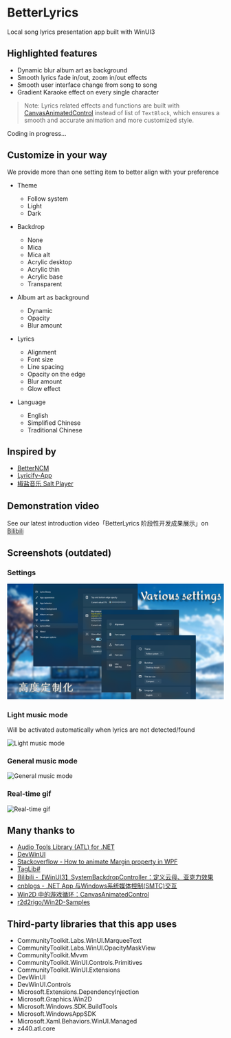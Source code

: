 # BetterLyrics

Local song lyrics presentation app built with WinUI3

## Highlighted features
- Dynamic blur album art as background
- Smooth lyrics fade in/out, zoom in/out effects
- Smooth user interface change from song to song
- Gradient Karaoke effect on every single character

> Note: Lyrics related effects and functions are built with [CanvasAnimatedControl](https://learn.microsoft.com/en-us/windows/apps/develop/win2d/quick-start#animate-your-app-with-canvasanimatedcontrol) instead of list of `TextBlock`, which ensures a smooth and accurate animation and more customized style.

Coding in progress...

## Customize in your way

We provide more than one setting item to better align with your preference

- Theme
	- Follow system
	- Light
	- Dark

- Backdrop
	- None
	- Mica
	- Mica alt
	- Acrylic desktop
	- Acrylic thin
	- Acrylic base
	- Transparent

- Album art as background
	- Dynamic
	- Opacity
	- Blur amount

- Lyrics
	- Alignment
	- Font size
	- Line spacing
	- Opacity on the edge
	- Blur amount
	- Glow effect

- Language
	- English
	- Simplified Chinese
	- Traditional Chinese

## Inspired by 
- [BetterNCM](https://github.com/std-microblock/BetterNCM)
- [Lyricify-App](https://github.com/WXRIW/Lyricify-App)
- [椒盐音乐 Salt Player](https://moriafly.com/program/salt-player)

## Demonstration video

See our latest introduction video「BetterLyrics 阶段性开发成果展示」on [Bilibili](https://b23.tv/QjKkYmL)

## Screenshots (outdated)

### Settings

![Settings](/Screenshots/settings.png)

### Light music mode

Will be activated automatically when lyrics are not detected/found

![Light music mode](/Screenshots/light-music.png)

### General music mode
![General music mode](/Screenshots/general-music.png)

### Real-time gif
![Real-time gif](/Screenshots/lyrics-animation.gif)

## Many thanks to 
- [Audio Tools Library (ATL) for .NET](https://github.com/Zeugma440/atldotnet)
- [DevWinUI](https://github.com/ghost1372/DevWinUI)
- [Stackoverflow - How to animate Margin property in WPF](https://stackoverflow.com/a/21542882/11048731)
- [TagLib#](https://github.com/mono/taglib-sharp)
- [Bilibili -【WinUI3】SystemBackdropController：定义云母、亚克力效果](https://www.bilibili.com/video/BV1PY4FevEkS)
- [cnblogs - .NET App 与Windows系统媒体控制(SMTC)交互](https://www.cnblogs.com/TwilightLemon/p/18279496)
- [Win2D 中的游戏循环：CanvasAnimatedControl](https://www.cnblogs.com/walterlv/p/10236395.html)
- [r2d2rigo/Win2D-Samples](https://github.com/r2d2rigo/Win2D-Samples/blob/master/IrisBlurWin2D/IrisBlurWin2D/MainPage.xaml.cs)

## Third-party libraries that this app uses
- CommunityToolkit.Labs.WinUI.MarqueeText
- CommunityToolkit.Labs.WinUI.OpacityMaskView
- CommunityToolkit.Mvvm
- CommunityToolkit.WinUI.Controls.Primitives
- CommunityToolkit.WinUI.Extensions
- DevWinUI
- DevWinUI.Controls
- Microsoft.Extensions.DependencyInjection
- Microsoft.Graphics.Win2D
- Microsoft.Windows.SDK.BuildTools
- Microsoft.WindowsAppSDK
- Microsoft.Xaml.Behaviors.WinUI.Managed
- z440.atl.core
